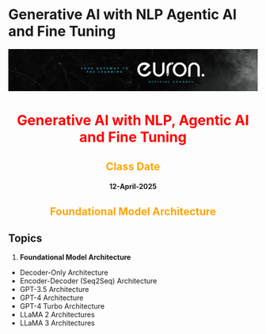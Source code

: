 # Generative AI with NLP Agentic AI and Fine Tuning

![euron](https://github.com/MohammadWasiq0786/Generative-AI-with-NLP-Agentic-AI-and-Fine-Tuning/blob/main/euronone.jpeg)

<center> <h1 style= "color:red"> Generative AI with NLP, Agentic AI and Fine Tuning </h1> </center>

<center> <h2 style= "color:orange"> Class Date </h2> </center>

<center> <h4> 12-April-2025 </h4> </center>

<center> <h2 style= "color:orange"> Foundational Model Architecture </h2> </center>

## Topics

1. **Foundational Model Architecture**

* Decoder-Only Architecture
* Encoder-Decoder (Seq2Seq) Architecture
* GPT-3.5 Architecture
* GPT-4 Architecture
* GPT-4 Turbo Architecture
* LLaMA 2 Architectures
* LLaMA 3 Architectures